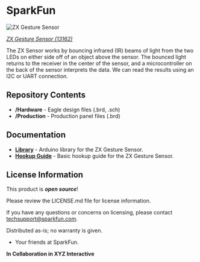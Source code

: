 SparkFun <PRODUCT NAME>
========================================

![ZX Gesture Sensor](https://cdn.sparkfun.com/assets/learn_tutorials/5/2/1/13162_04.jpg)

[*ZX Gesture Sensor (13162)*](https://www.sparkfun.com/products/13162)

The ZX Sensor works by bouncing infrared (IR) beams of light from the two LEDs on either side 
off of an object above the sensor. The bounced light returns to the receiver in the center of
the sensor, and a microcontroller on the back of the sensor interprets the data. We can read 
the results using an I2C or UART connection.

Repository Contents
-------------------

* **/Hardware** - Eagle design files (.brd, .sch)
* **/Production** - Production panel files (.brd)


Documentation
--------------
* **[Library](https://github.com/sparkfun/SparkFun_ZX_Distance_and_Gesture_Sensor_Arduino_Library)** - Arduino library for the ZX Gesture Sensor.
* **[Hookup Guide](https://learn.sparkfun.com/tutorials/zx-distance-and-gesture-sensor-smd-hookup-guide?_ga=2.202948182.611480158.1496348883-1788647015.1453914745)** - Basic hookup guide for the ZX Gesture Sensor.



License Information
-------------------

This product is _**open source**_! 

Please review the LICENSE.md file for license information. 

If you have any questions or concerns on licensing, please contact techsupport@sparkfun.com.

Distributed as-is; no warranty is given.

- Your friends at SparkFun.

__In Collaboration in XYZ Interactive__
